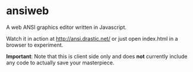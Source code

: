 # ansiweb
A web ANSI graphics editor written in Javascript.

Watch it in action at http://ansi.drastic.net/ or just open index.html in a browser to experiment.

**Important**: Note that this is client side only and does **not** currently include any code to actually save your masterpiece.
